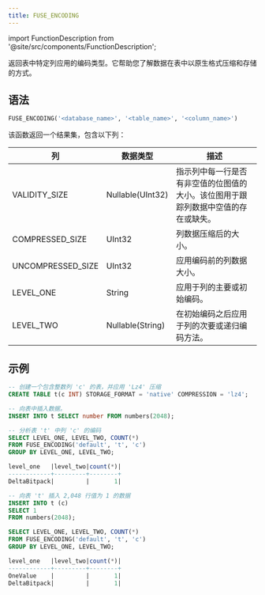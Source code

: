 ```yaml
---
title: FUSE_ENCODING
---
```

import FunctionDescription from '@site/src/components/FunctionDescription';

<FunctionDescription description="引入或更新: v1.2.162"/>

返回表中特定列应用的编码类型。它帮助您了解数据在表中以原生格式压缩和存储的方式。

## 语法

```sql
FUSE_ENCODING('<database_name>', '<table_name>', '<column_name>')
```

该函数返回一个结果集，包含以下列：

| 列                | 数据类型         | 描述                                                                                                                                                                              |
|-------------------|------------------|------------------------------------------------------------------------------------------------------------------------------------------------------------------------------------------|
| VALIDITY_SIZE     | Nullable(UInt32) | 指示列中每一行是否有非空值的位图值的大小。该位图用于跟踪列数据中空值的存在或缺失。 |
| COMPRESSED_SIZE   | UInt32           | 列数据压缩后的大小。                                                                                                                                           |
| UNCOMPRESSED_SIZE | UInt32           | 应用编码前的列数据大小。                                                                                                                                    |
| LEVEL_ONE         | String           | 应用于列的主要或初始编码。                                                                                                                                   |
| LEVEL_TWO         | Nullable(String) | 在初始编码之后应用于列的次要或递归编码方法。                                                                                               |

## 示例

```sql
-- 创建一个包含整数列 'c' 的表，并应用 'Lz4' 压缩
CREATE TABLE t(c INT) STORAGE_FORMAT = 'native' COMPRESSION = 'lz4';

-- 向表中插入数据。
INSERT INTO t SELECT number FROM numbers(2048);

-- 分析表 't' 中列 'c' 的编码
SELECT LEVEL_ONE, LEVEL_TWO, COUNT(*) 
FROM FUSE_ENCODING('default', 't', 'c') 
GROUP BY LEVEL_ONE, LEVEL_TWO;

level_one   |level_two|count(*)|
------------+---------+--------+
DeltaBitpack|         |       1|

-- 向表 't' 插入 2,048 行值为 1 的数据
INSERT INTO t (c)
SELECT 1
FROM numbers(2048);

SELECT LEVEL_ONE, LEVEL_TWO, COUNT(*) 
FROM FUSE_ENCODING('default', 't', 'c') 
GROUP BY LEVEL_ONE, LEVEL_TWO;

level_one   |level_two|count(*)|
------------+---------+--------+
OneValue    |         |       1|
DeltaBitpack|         |       1|
```